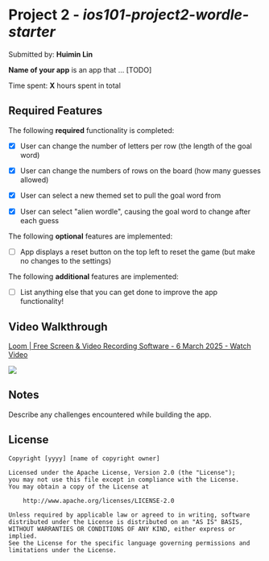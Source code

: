 # Project 2 - *ios101-project2-wordle-starter*

Submitted by: **Huimin Lin**

**Name of your app** is an app that ... [TODO] 

Time spent: **X** hours spent in total

## Required Features

The following **required** functionality is completed:

- [x] User can change the number of letters per row (the length of the goal word)
- [x] User can change the numbers of rows on the board (how many guesses allowed)
- [x] User can select a new themed set to pull the goal word from
- [x] User can select "alien wordle", causing the goal word to change after each guess


The following **optional** features are implemented:

- [ ] App displays a reset button on the top left to reset the game (but make no changes to the settings)

The following **additional** features are implemented:

- [ ] List anything else that you can get done to improve the app functionality!

## Video Walkthrough

<div>
    <a href="https://www.loom.com/share/d4ee2e5c662d44b28e94912a0e8d74a1">
      <p>Loom | Free Screen & Video Recording Software - 6 March 2025 - Watch Video</p>
    </a>
    <a href="https://www.loom.com/share/d4ee2e5c662d44b28e94912a0e8d74a1">
      <img style="max-width:300px;" src="https://cdn.loom.com/sessions/thumbnails/d4ee2e5c662d44b28e94912a0e8d74a1-dd75140fc7d2b422-full-play.gif">
    </a>
  </div>



## Notes

Describe any challenges encountered while building the app.

## License

    Copyright [yyyy] [name of copyright owner]

    Licensed under the Apache License, Version 2.0 (the "License");
    you may not use this file except in compliance with the License.
    You may obtain a copy of the License at

        http://www.apache.org/licenses/LICENSE-2.0

    Unless required by applicable law or agreed to in writing, software
    distributed under the License is distributed on an "AS IS" BASIS,
    WITHOUT WARRANTIES OR CONDITIONS OF ANY KIND, either express or implied.
    See the License for the specific language governing permissions and
    limitations under the License.
